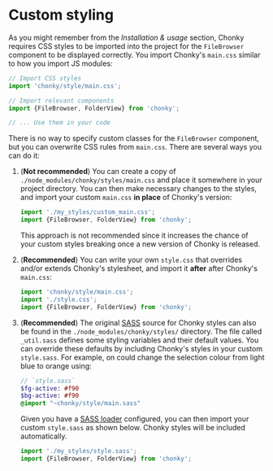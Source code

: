 
# Custom styling

As you might remember from the *Installation & usage* section, Chonky requires CSS styles to be imported into the 
project for the `FileBrowser` component to be displayed correctly. You import Chonky's `main.css` similar to how you 
import JS modules:

```javascript
// Import CSS styles
import 'chonky/style/main.css';

// Import relevant components
import {FileBrowser, FolderView} from 'chonky';

// ... Use them in your code
```

There is no way to specify custom classes for the `FileBrowser` component, but you can overwrite CSS rules from
`main.css`. There are several ways you can do it:
 
1. (**Not recommended**) You can create a copy of `./node_modules/chonky/styles/main.css` and place it somewhere in 
    your project directory. You can then make necessary changes to the styles, and import your custom `main.css` **in 
    place** of Chonky's version:
    
    ```javascript
    import './my_styles/custom_main.css';
    import {FileBrowser, FolderView} from 'chonky';
    ```
    
    This approach is not recommended since it increases the chance of your custom styles breaking once a new version
    of Chonky is released.

2. (**Recommended**) You can write your own `style.css` that overrides and/or extends Chonky's stylesheet, and import
    it **after** after Chonky's `main.css`:
    
    ```javascript
    import 'chonky/style/main.css';
    import './style.css';
    import {FileBrowser, FolderView} from 'chonky';
    ```
    
3. (**Recommended**) The original [SASS](https://sass-lang.com/) source for Chonky styles can also be found in the 
    `./node_modules/chonky/styles/` directory. The file called `_util.sass` defines some styling variables and their 
    default values. You can override these defaults by including Chonky's styles in your custom `style.sass`. For 
    example, on could change the selection colour from light blue to orange using:
    
    ```sass
    // `style.sass`
    $fg-active: #f90
    $bg-active: #f90
    @import "~chonky/style/main.sass"
    ```
    
    Given you have a [SASS loader](https://github.com/webpack-contrib/sass-loader#imports) configured, you can then
    import your custom `style.sass` as shown below. Chonky styles will be included automatically.
    
    ```javascript
    import './my_styles/style.sass';
    import {FileBrowser, FolderView} from 'chonky';
    ```
